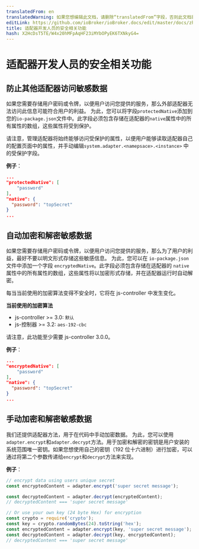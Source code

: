 ```yaml
---
translatedFrom: en
translatedWarning: 如果您想编辑此文档，请删除“translatedFrom”字段，否则此文档将再次自动翻译
editLink: https://github.com/ioBroker/ioBroker.docs/edit/master/docs/zh-cn/dev/adaptersecurity.md
title: 适配器开发人员的安全相关功能
hash: X2HcDsT5TE/W4x20hMFpAqHF23iMYbOPyEK6TXNkyG4=
---
```

# 适配器开发人员的安全相关功能
## 防止其他适配器访问敏感数据
如果您需要存储用户密码或令牌，以便用户访问您提供的服务，那么外部适配器无法访问此信息可能符合用户的利益。
为此，您可以将字段`protectedNative`添加到您的`io-package.json`文件中。此字段必须包含存储在适配器的`native`属性中的所有属性的数组，这些属性将受到保护。

请注意，管理适配器将始终能够访问受保护的属性，以便用户能够读取适配器自己的配置页面中的属性，并手动编辑`system.adapter.<namepsace>.<instance>` 中的受保护字段。

__例子__：

```json
...
"protectedNative": [
    "password"
],
"native": {
  "password": "topSecret"
}
...
```

## 自动加密和解密敏感数据
如果您需要存储用户密码或令牌，以便用户访问您提供的服务，那么为了用户的利益，最好不要以明文形式存储这些敏感信息。
为此，您可以在 `io-package.json` 文件中添加一个字段 `encryptedNative`。此字段必须包含存储在适配器的 `native` 属性中的所有属性的数组，这些属性将以加密形式存储，并在适配器运行时自动解密。

每当当前使用的加密算法变得不安全时，它将在 js-controller 中发生变化。

__当前使用的加密算法__

- js-controller >= 3.0: `默认`
- js-控制器 >= 3.2: `aes-192-cbc`

请注意，此功能至少需要 js-controller 3.0.0。

__例子__：

```json
...
"encryptedNative": [
    "password"
],
"native": {
  "password": "topSecret"
}
...
```

## 手动加密和解密敏感数据
我们还提供适配器方法，用于在代码中手动加密数据。
为此，您可以使用`adapter.encrypt`和`adapter.decrypt`方法。用于加密和解密的密钥是用户安装的系统范围唯一密钥。如果您想使用自己的密钥（192 位十六进制）进行加密，可以通过将第二个参数传递给`encrypt`和`decrypt`方法来实现。

__例子__：

```javascript
// encrypt data using users unique secret
const encryptedContent = adapter.encrypt('super secret message');

const decryptedContent = adapter.decrypt(encryptedContent);
// decryptedContent === 'super secret message'

// Or use your own key (24 byte Hex) for encryption
const crypto = require('crypto');
const key = crypto.randomBytes(24).toString('hex');
const encryptedContent = adapter.encrypt(key, 'super secret message');
const decryptedContent = adapter.decrypt(key, encryptedContent);
// decryptedContent === 'super secret message'
```